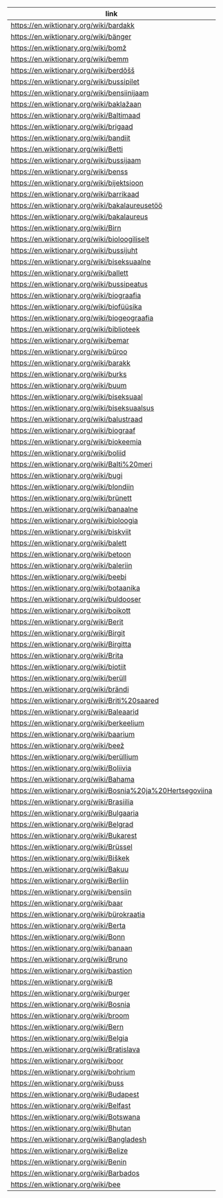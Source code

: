 |link|
|----|
|https://en.wiktionary.org/wiki/bardakk|
|https://en.wiktionary.org/wiki/bänger|
|https://en.wiktionary.org/wiki/bomž|
|https://en.wiktionary.org/wiki/bemm|
|https://en.wiktionary.org/wiki/berdõšš|
|https://en.wiktionary.org/wiki/bussipilet|
|https://en.wiktionary.org/wiki/bensiinijaam|
|https://en.wiktionary.org/wiki/baklažaan|
|https://en.wiktionary.org/wiki/Baltimaad|
|https://en.wiktionary.org/wiki/brigaad|
|https://en.wiktionary.org/wiki/bandiit|
|https://en.wiktionary.org/wiki/Betti|
|https://en.wiktionary.org/wiki/bussijaam|
|https://en.wiktionary.org/wiki/benss|
|https://en.wiktionary.org/wiki/bijektsioon|
|https://en.wiktionary.org/wiki/barrikaad|
|https://en.wiktionary.org/wiki/bakalaureusetöö|
|https://en.wiktionary.org/wiki/bakalaureus|
|https://en.wiktionary.org/wiki/Birn|
|https://en.wiktionary.org/wiki/bioloogiliselt|
|https://en.wiktionary.org/wiki/bussijuht|
|https://en.wiktionary.org/wiki/biseksuaalne|
|https://en.wiktionary.org/wiki/ballett|
|https://en.wiktionary.org/wiki/bussipeatus|
|https://en.wiktionary.org/wiki/biograafia|
|https://en.wiktionary.org/wiki/biofüüsika|
|https://en.wiktionary.org/wiki/biogeograafia|
|https://en.wiktionary.org/wiki/biblioteek|
|https://en.wiktionary.org/wiki/bemar|
|https://en.wiktionary.org/wiki/büroo|
|https://en.wiktionary.org/wiki/barakk|
|https://en.wiktionary.org/wiki/burks|
|https://en.wiktionary.org/wiki/buum|
|https://en.wiktionary.org/wiki/biseksuaal|
|https://en.wiktionary.org/wiki/biseksuaalsus|
|https://en.wiktionary.org/wiki/balustraad|
|https://en.wiktionary.org/wiki/biograaf|
|https://en.wiktionary.org/wiki/biokeemia|
|https://en.wiktionary.org/wiki/boliid|
|https://en.wiktionary.org/wiki/Balti%20meri|
|https://en.wiktionary.org/wiki/bugi|
|https://en.wiktionary.org/wiki/blondiin|
|https://en.wiktionary.org/wiki/brünett|
|https://en.wiktionary.org/wiki/banaalne|
|https://en.wiktionary.org/wiki/bioloogia|
|https://en.wiktionary.org/wiki/biskviit|
|https://en.wiktionary.org/wiki/balett|
|https://en.wiktionary.org/wiki/betoon|
|https://en.wiktionary.org/wiki/baleriin|
|https://en.wiktionary.org/wiki/beebi|
|https://en.wiktionary.org/wiki/botaanika|
|https://en.wiktionary.org/wiki/buldooser|
|https://en.wiktionary.org/wiki/boikott|
|https://en.wiktionary.org/wiki/Berit|
|https://en.wiktionary.org/wiki/Birgit|
|https://en.wiktionary.org/wiki/Birgitta|
|https://en.wiktionary.org/wiki/Brita|
|https://en.wiktionary.org/wiki/biotiit|
|https://en.wiktionary.org/wiki/berüll|
|https://en.wiktionary.org/wiki/brändi|
|https://en.wiktionary.org/wiki/Briti%20saared|
|https://en.wiktionary.org/wiki/Baleaarid|
|https://en.wiktionary.org/wiki/berkeelium|
|https://en.wiktionary.org/wiki/baarium|
|https://en.wiktionary.org/wiki/beež|
|https://en.wiktionary.org/wiki/berüllium|
|https://en.wiktionary.org/wiki/Boliivia|
|https://en.wiktionary.org/wiki/Bahama|
|https://en.wiktionary.org/wiki/Bosnia%20ja%20Hertsegoviina|
|https://en.wiktionary.org/wiki/Brasiilia|
|https://en.wiktionary.org/wiki/Bulgaaria|
|https://en.wiktionary.org/wiki/Belgrad|
|https://en.wiktionary.org/wiki/Bukarest|
|https://en.wiktionary.org/wiki/Brüssel|
|https://en.wiktionary.org/wiki/Biškek|
|https://en.wiktionary.org/wiki/Bakuu|
|https://en.wiktionary.org/wiki/Berliin|
|https://en.wiktionary.org/wiki/bensiin|
|https://en.wiktionary.org/wiki/baar|
|https://en.wiktionary.org/wiki/bürokraatia|
|https://en.wiktionary.org/wiki/Berta|
|https://en.wiktionary.org/wiki/Bonn|
|https://en.wiktionary.org/wiki/banaan|
|https://en.wiktionary.org/wiki/Bruno|
|https://en.wiktionary.org/wiki/bastion|
|https://en.wiktionary.org/wiki/B|
|https://en.wiktionary.org/wiki/burger|
|https://en.wiktionary.org/wiki/Bosnia|
|https://en.wiktionary.org/wiki/broom|
|https://en.wiktionary.org/wiki/Bern|
|https://en.wiktionary.org/wiki/Belgia|
|https://en.wiktionary.org/wiki/Bratislava|
|https://en.wiktionary.org/wiki/boor|
|https://en.wiktionary.org/wiki/bohrium|
|https://en.wiktionary.org/wiki/buss|
|https://en.wiktionary.org/wiki/Budapest|
|https://en.wiktionary.org/wiki/Belfast|
|https://en.wiktionary.org/wiki/Botswana|
|https://en.wiktionary.org/wiki/Bhutan|
|https://en.wiktionary.org/wiki/Bangladesh|
|https://en.wiktionary.org/wiki/Belize|
|https://en.wiktionary.org/wiki/Benin|
|https://en.wiktionary.org/wiki/Barbados|
|https://en.wiktionary.org/wiki/bee|
